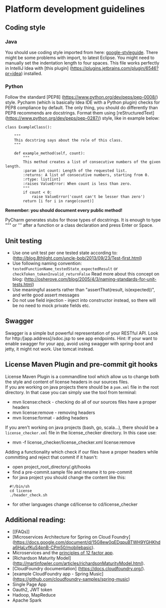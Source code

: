 # Platform development guidelines

## Coding style

### Java
You should use coding style imported from here: [google-styleguide](https://code.google.com/p/google-styleguide/source/browse/trunk/eclipse-java-google-style.xml?r=84).
There might be some problems with import, to latest Eclipse. You might need to manually set the indentation length to four spaces.
This file works perfectly in IntelliJ Idea with [this plugin] (https://plugins.jetbrains.com/plugin/6546?pr=idea) installed.

### Python
Follow the standard [PEP8] (https://www.python.org/dev/peps/pep-0008/) style. Pycharm (which is basically Idea IDE with a Python plugin) checks for PEP8 compliance by default.
The only thing, you should do differently than PEP8 recommends are docstrings. Format them using [reStructuredText] (https://www.python.org/dev/peps/pep-0287/) style, like in example below:
    
    class ExampleClass():
        
        """
        This docstring says about the role of this class.
        """

        def example_method(self, count):
            """
            This method creates a list of consecutive numbers of the given length.
            :param int count: Length of the requested list.
            :returns: A list of consecutive numbers, starting from 0.
            :rtype: list[int]
            :raises ValueError: When count is less than zero.
            """
            if count < 0:
                raise ValueError('count can't be lesser than zero')
            return [i for i in range(count)]

**Remember: you should document every public method!**

PyCharm generates stubs for those types of docstrings. It is enough to type """ or ''' after a function or a class declaration and press Enter or Space.

## Unit testing
* Use one unit test per one tested state according to: (http://blog.8thlight.com/uncle-bob/2013/09/23/Test-first.html)
* Use following naming convention: `testedFunctionName_testedState_expectedResult` or `checkToken_tokenInvalid_returnFalse`
	Read more about this concept on blog: (http://osherove.com/blog/2005/4/3/naming-standards-for-unit-tests.html)
* Use meaningful asserts rather than "assertThat(result, is(expected))", and write good assert messages
* Do not use field injection - inject into constructor instead, so there will be no need to mock private fields etc.

## Swagger
Swagger is a simple but powerful representation of your RESTful API.
Look for http:/[app.address]/sdoc.jsp to see app endpoints.
Hint: If your want to enable swagger for your app, avoid using swagger with spring-boot and jetty, it might not work. Use tomcat instead. 

## License Maven Plugin and pre-commit git hooks
License Maven Plugin is a commandline tool which allow us to change both the style and content of license headers in our sources files.  
If you are working on java projects there should be a `pom.xml` file in the root directory. In that case you can simply use the tool from terminal:
* mvn license:check - checking do all of our sources files have a proper headers
* mvn license:remove - removing headers 
* mvn license:format - adding headers

If you aren't working on java projects (bash, go, scala...), there should be a `license_checker.xml` file in the license_checker directory. In this case use:
* mvn -f license_checker/license_checker.xml license:remove

Adding a functionality which check if our files have a proper headers while committing and reject that commit if it hasn't:
* open project_root_directory/.git/hooks
* find a pre-commit.sample file and rename it to pre-commit
* for java project you should change the content like this:
```
  #!/bin/sh
  cd license
  ./header_check.sh
```
* for other languages change cd/license to cd/license_checker
 
## Additional reading:
* [[FAQs]]
* [Microservices Architecture for Spring on Cloud Foundry] (https://docs.google.com/document/d/15G8ew0qEDqpuBTWH9YGHKhda6HaLvfKuS4pnB-CPm50/mobilebasic).
* Microservices and the [principles of 12 factor app](http://12factor.net/).
* [Richardson Maturity Model] (http://martinfowler.com/articles/richardsonMaturityModel.html).
* [CloudFoundry documentation] (https://docs.cloudfoundry.org/).
* [example CloudFoundry app - Spring Music] (https://github.com/cloudfoundry-samples/spring-music)
* Single Page App
* Oauth2, JWT token
* Hadoop, MapReduce
* Apache Spark